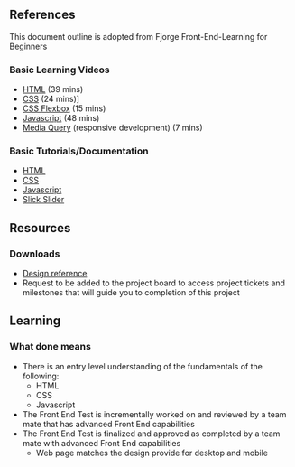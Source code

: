 ## References
This document outline is adopted from Fjorge Front-End-Learning for Beginners

### Basic Learning Videos
- [HTML](https://www.youtube.com/watch?v=FQdaUv95mR8) (39 mins)
- [CSS](https://www.youtube.com/watch?v=1PnVor36_40) (24 mins)] 
- [CSS Flexbox](https://www.youtube.com/watch?v=fYq5PXgSsbE) (15 mins)
- [Javascript](https://www.youtube.com/watch?v=W6NZfCO5SIk) (48 mins)
- [Media Query](https://www.youtube.com/watch?v=yU7jJ3NbPdA) (responsive development) (7 mins)

### Basic Tutorials/Documentation
- [HTML](https://www.w3schools.com/html/default.asp)
- [CSS](https://www.w3schools.com/css/default.asp)
- [Javascript](https://www.w3schools.com/js/default.asp)
- [Slick Slider](https://kenwheeler.github.io/slick/)

## Resources
### Downloads
- [Design reference](https://xd.adobe.com/view/d18f336f-9717-4ea4-a962-897462c2c80e-84dc/grid/)
- Request to be added to the project board to access project tickets and milestones that will guide you to completion of this project

## Learning
### What done means
- There is an entry level understanding of the fundamentals of the following:
  - HTML
  - CSS
  - Javascript
- The Front End Test is incrementally worked on and reviewed by a team mate that has advanced Front End capabilities
- The Front End Test is finalized and approved as completed by a team mate with advanced Front End capabilities
  - Web page matches the design provide for desktop and mobile
